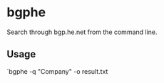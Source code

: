 # bgphe
Search through bgp.he.net from the command line.

## Usage
`bgphe -q "Company" -o result.txt
